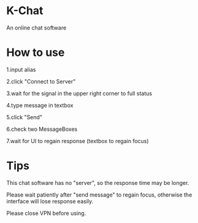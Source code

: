 # K-Chat
An online chat software

# How to use

1.input alias

2.click "Connect to Server"

3.wait for the signal in the upper right corner to full status

4.type message in textbox

5.click "Send"

6.check two MessageBoxes

7.wait for UI to regain response (textbox to regain focus)

# Tips

This chat software has no "server", so the response time may be longer.

Please wait patiently after "send message" to regain focus, otherwise the interface will lose response easily.

Please close VPN before using.
